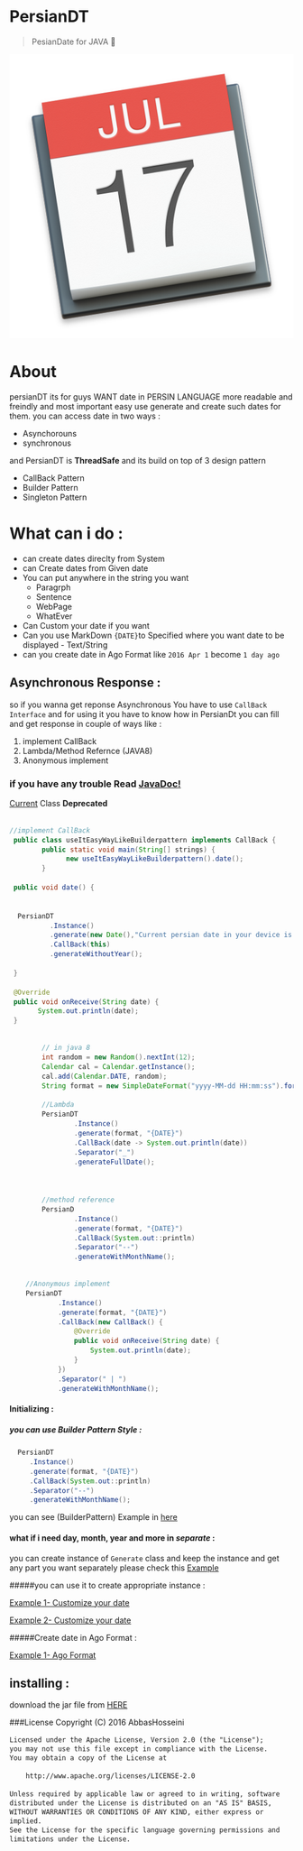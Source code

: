 # PersianDT
>PesianDate for JAVA :date:

<p align="center">
  <img src="https://github.com/abbashosseini/PersianDT/raw/master/logo.png"/>
</p>


# About
persianDT its for guys WANT date in PERSIN LANGUAGE more readable and freindly and most important easy use 
generate and create such dates for them.
you can access date in two ways :

* Asynchorouns
* synchronous

and PersianDT is **ThreadSafe** and its build on top of 3 design pattern 

* CallBack Pattern
* Builder Pattern
* Singleton Pattern

# What can i do :

* can create dates direclty from System 
* can Create dates from Given date
* You can put anywhere in the string you want
  * Paragrph
  * Sentence
  * WebPage
  * WhatEver
* Can Custom your date if you want
* Can you use MarkDown `{DATE}`to Specified where you want date to be displayed - Text/String
* can you create date in Ago Format like `2016 Apr 1` become `1 day ago`


## Asynchronous Response :

so if you wanna get reponse Asynchronous You have to use `CallBack Interface` and for using it you have to know how 
in PersianDt you can fill and get response in couple of ways like :

 1. implement CallBack
 2. Lambda/Method Refernce (JAVA8)
 3. Anonymous implement
 

### if you have any trouble Read [JavaDoc!](http://abbashosseini.github.io/PersianDT/)
[Current](https://github.com/abbashosseini/PersianDT/blob/master/src/main/java/com/hosseini/persian/dt/PersianDate/Current.java#L44-L45) Class **Deprecated**

```java

//implement CallBack
 public class useItEasyWayLikeBuilderpattern implements CallBack {
        public static void main(String[] strings) {
              new useItEasyWayLikeBuilderpattern().date();
        }
        
 public void date() {
     
     
  PersianDT
          .Instance()
          .generate(new Date(),"Current persian date in your device is {DATE} witout year.")
          .CallBack(this)
          .generateWithoutYear();
     
 }

 @Override
 public void onReceive(String date) {
       System.out.println(date);
 }

```


```java

        // in java 8
        int random = new Random().nextInt(12);
        Calendar cal = Calendar.getInstance();
        cal.add(Calendar.DATE, random);
        String format = new SimpleDateFormat("yyyy-MM-dd HH:mm:ss").format(cal.getTime());

        //Lambda
        PersianDT
                .Instance()
                .generate(format, "{DATE}")
                .CallBack(date -> System.out.println(date))
                .Separator("_")
                .generateFullDate();



        //method reference
        PersianD
                .Instance()
                .generate(format, "{DATE}")
                .CallBack(System.out::println)
                .Separator("--")
                .generateWithMonthName();

```

```java

    //Anonymous implement
    PersianDT
            .Instance()
            .generate(format, "{DATE}")
            .CallBack(new CallBack() {
                @Override
                public void onReceive(String date) {
                    System.out.println(date);
                }
            })
            .Separator(" | ")
            .generateWithMonthName();

```

#### Initializing :

##### you can use Builder Pattern Style :

```Java
  PersianDT
     .Instance()
     .generate(format, "{DATE}")
     .CallBack(System.out::println)
     .Separator("--")
     .generateWithMonthName();
```
you can see (BuilderPattern) Example in [here](https://github.com/abbashosseini/PersianDT/blob/master/src/main/java/Example/generate/useitLikeBuilderpattern.java) 

#### what if i need day, month, year and more in _separate_ :

you can create instance of `Generate` class and keep the instance and get any part you want separately 
please check this [Example](https://github.com/abbashosseini/PersianDT/blob/master/src/main/java/com/hosseini/persian/dt/Example/generate/CustomDate.java)
  
#####you can use it to create appropriate instance :  

   [Example 1- Customize your date](https://github.com/abbashosseini/PersianDT/blob/master/src/main/java/Example/generate/CustomDate.java)
   
   [Example 2- Customize your date](https://github.com/abbashosseini/PersianDT/blob/master/src/main/java/Example/current/CustomYourdate.java)
   
#####Create date in Ago Format :

[Example 1- Ago Format](https://github.com/abbashosseini/PersianDT/blob/master/src/main/java/Example/ago/useitLLikeBuilderPattern.java)

## installing :

download the jar file from [HERE](https://github.com/abbashosseini/PersianDT/releases/download/v1.0/PersianDT.jar)

###License
       Copyright (C) 2016 AbbasHosseini

    Licensed under the Apache License, Version 2.0 (the "License");
    you may not use this file except in compliance with the License.
    You may obtain a copy of the License at

        http://www.apache.org/licenses/LICENSE-2.0

    Unless required by applicable law or agreed to in writing, software
    distributed under the License is distributed on an "AS IS" BASIS,
    WITHOUT WARRANTIES OR CONDITIONS OF ANY KIND, either express or implied.
    See the License for the specific language governing permissions and
    limitations under the License.

